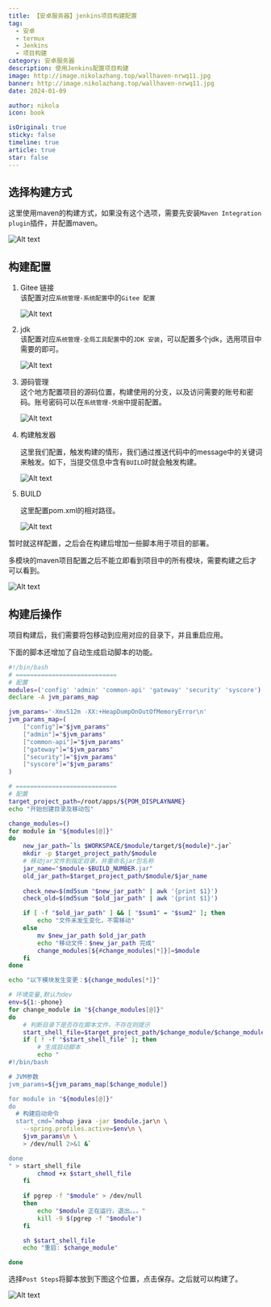 ```yaml
---
title: 【安卓服务器】jenkins项目构建配置
tag:
  - 安卓
  - termux
  - Jenkins
  - 项目构建
category: 安卓服务器
description: 使用Jenkins配置项目构建
image: http://image.nikolazhang.top/wallhaven-nrwq11.jpg
banner: http://image.nikolazhang.top/wallhaven-nrwq11.jpg
date: 2024-01-09

author: nikola
icon: book

isOriginal: true
sticky: false
timeline: true
article: true
star: false
---
```


## 选择构建方式

这里使用maven的构建方式，如果没有这个选项，需要先安装`Maven Integration plugin`插件，并配置maven。

![Alt text](images/image-13.png)

## 构建配置

1. Gitee 链接  
    该配置对应`系统管理-系统配置`中的`Gitee 配置`

    ![Alt text](images/image-14.png)

2. jdk  
   该配置对应`系统管理-全局工具配置`中的`JDK 安装`，可以配置多个jdk，选用项目中需要的即可。

    ![Alt text](images/image-15.png)

3. 源码管理  
   这个地方配置项目的源码位置，构建使用的分支，以及访问需要的账号和密码。账号密码可以在`系统管理-凭据`中提前配置。

    ![Alt text](images/image-16.png)

4. 构建触发器

   这里我们配置，触发构建的情形，我们通过推送代码中的message中的关键词来触发。如下，当提交信息中含有`BUILD`时就会触发构建。

    ![Alt text](images/image-17.png)

5. BUILD

   这里配置pom.xml的相对路径。

    ![Alt text](images/image-12.png)

暂时就这样配置，之后会在构建后增加一些脚本用于项目的部署。

多模块的maven项目配置之后不能立即看到项目中的所有模块，需要构建之后才可以看到。

![Alt text](images/image-18.png)

## 构建后操作

项目构建后，我们需要将包移动到应用对应的目录下，并且重启应用。

下面的脚本还增加了自动生成启动脚本的功能。

```bash
#!/bin/bash
# ============================
# 配置
modules=('config' 'admin' 'common-api' 'gateway' 'security' 'syscore')
declare -A jvm_params_map

jvm_params='-Xmx512m -XX:+HeapDumpOnOutOfMemoryError\n'
jvm_params_map=(
    ["config"]="$jvm_params"
    ["admin"]="$jvm_params"
    ["common-api"]="$jvm_params"
    ["gateway"]="$jvm_params"
    ["security"]="$jvm_params"
    ["syscore"]="$jvm_params"
)

# ============================
# 配置
target_project_path=/root/apps/${POM_DISPLAYNAME}
echo "开始创建目录及移动包"

change_modules=()
for module in "${modules[@]}"
do
    new_jar_path=`ls $WORKSPACE/$module/target/${module}*.jar`
    mkdir -p $target_project_path/$module
    # 移动jar文件到指定目录，并重命名jar包名称
    jar_name="$module-$BUILD_NUMBER.jar"
    old_jar_path=$target_project_path/$module/$jar_name
    
    check_new=$(md5sum "$new_jar_path" | awk '{print $1}')
    check_old=$(md5sum "$old_jar_path" | awk '{print $1}')

    if [ -f "$old_jar_path" ] && [ "$sum1" = "$sum2" ]; then
        echo "文件未发生变化，不需移动"
    else
        mv $new_jar_path $old_jar_path
        echo "移动文件：$new_jar_path 完成"
        change_modules[${#change_modules[*]}]=$module
    fi
done

echo "以下模块发生变更：${change_modules[*]}"

# 环境变量,默认为dev
env=${1:-phone}
for change_module in "${change_modules[@]}"
do
    # 判断目录下是否存在脚本文件，不存在则提示
    start_shell_file=$target_project_path/$change_module/$change_module-start.sh
    if [ ! -f "$start_shell_file" ]; then
        # 生成启动脚本
        echo "
#!/bin/bash

# JVM参数
jvm_params=${jvm_params_map[$change_module]}

for module in "${modules[@]}"
do 
  # 构建启动命令
  start_cmd=`nohup java -jar $module.jar\n \
    --spring.profiles.active=$env\n \
    $jvm_params\n \
    > /dev/null 2>&1 &`

done
" > start_shell_file
        chmod +x $start_shell_file
    fi
    
    if pgrep -f "$module" > /dev/null
    then
        echo "$module 正在运行，退出。。。"
        kill -9 $(pgrep -f "$module")
    fi

    sh $start_shell_file
    echo "重启: $change_module"

done

```

选择`Post Steps`将脚本放到下图这个位置，点击保存。之后就可以构建了。

![Alt text](images/image-19.png)
